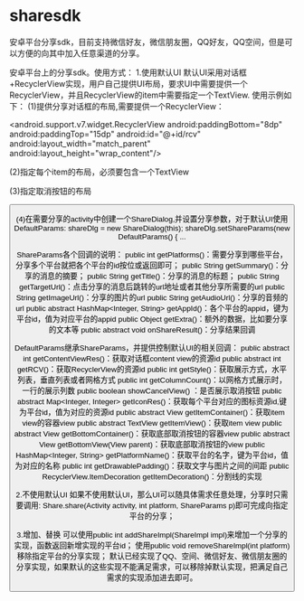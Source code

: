 # sharesdk
安卓平台分享sdk，目前支持微信好友，微信朋友圈，QQ好友，QQ空间，但是可以方便的向其中加入任意渠道的分享。

安卓平台上的分享sdk。使用方式：
1.使用默认UI
默认UI采用对话框+RecyclerView实现，用户自己提供UI布局，要求UI中需要提供一个RecyclerView，并且RecyclerView的item中需要指定一个TextView.
使用示例如下：
(1)提供分享对话框的布局,需要提供一个RecyclerView：
<?xml version="1.0" encoding="utf-8"?>
<RelativeLayout xmlns:android="http://schemas.android.com/apk/res/android"
    android:orientation="vertical" android:layout_width="match_parent"
    android:layout_height="match_parent">
    <android.support.v7.widget.RecyclerView
        android:paddingBottom="8dp"
        android:paddingTop="15dp"
        android:id="@+id/rcv"
        android:layout_width="match_parent"
        android:layout_height="wrap_content"/>
</RelativeLayout>

(2)指定每个item的布局，必须要包含一个TextView
<?xml version="1.0" encoding="utf-8"?>
<RelativeLayout xmlns:android="http://schemas.android.com/apk/res/android"
    android:orientation="vertical" android:layout_width="wrap_content"
    android:layout_height="wrap_content">
    <TextView
        android:id="@+id/txt"
        android:gravity="center"
        android:layout_width="wrap_content"
        android:layout_height="wrap_content"
        android:layout_marginTop="20dp"
        android:layout_centerInParent="true"/>
</RelativeLayout>

(3)指定取消按钮的布局
<?xml version="1.0" encoding="utf-8"?>
<LinearLayout xmlns:android="http://schemas.android.com/apk/res/android"
    android:orientation="vertical" android:layout_width="match_parent"
    android:layout_height="wrap_content">
    <View
        android:id="@+id/seperator"
        android:layout_width="match_parent"
        android:layout_height="1dp"
        android:layout_marginTop="15dp"
        android:background="@android:color/darker_gray"/>
    <Button
        android:id="@+id/btn"
        android:background="#00000000"
        android:layout_width="match_parent"
        android:layout_height="wrap_content"
        android:textSize="18sp"
        android:textColor="#4c5ce3"
        android:text="取 消"
        android:paddingTop="8dp"
        android:gravity="center"/>
</LinearLayout>

(4)在需要分享的activity中创建一个ShareDialog,并设置分享参数，对于默认UI使用DefaultParams:
shareDlg = new ShareDialog(this);
shareDlg.setShareParams(new DefaultParams() {
  ...
  
ShareParams各个回调的说明：
  public int getPlatforms()：需要分享到哪些平台，分享多个平台就把各个平台的id按位或返回即可；
  public String getSummary()：分享的消息的摘要；
  public String getTitle()：分享的消息的标题；
  public String getTargetUrl()：点击分享的消息后跳转的url地址或者其他分享所需要的url
  public String getImageUrl()：分享的图片的url
  public String getAudioUrl()：分享的音频的url
  public abstract HashMap<Integer, String> getAppId()：各个平台的appid，键为平台id，值为对应平台的appid
  public Object getExtra()：额外的数据，比如要分享的文本等
  public abstract void onShareResult()：分享结果回调

DefaultParams继承ShareParams，并提供控制默认UI的相关回调：
  public abstract int getContentViewRes()：获取对话框content view的资源id
  public abstract int getRCV()：获取RecyclerView的资源id
  public int getStyle()：获取展示方式，水平列表，垂直列表或者网格方式
  public int getColumnCount()：以网格方式展示时，一行的展示列数
  public boolean showCancelView() ：是否展示取消按钮
  public abstract Map<Integer, Integer> getIconRes()：获取每个平台对应的图标资源id,键为平台id，值为对应的资源id
  public abstract View getItemContainer()：获取item view的容器view
  public abstract TextView getItemView()：获取item view
  public abstract View getBottomContainer()：获取底部取消按钮的容器view
  public abstract View getBottomView(View parent)：获取底部取消按钮的view
  public HashMap<Integer, String> getPlatformName()：获取平台的名字，键为平台id，值为对应的名称
  public int getDrawablePadding()：获取文字与图片之间的间距
  public RecyclerView.ItemDecoration getItemDecoration()：分割线的实现
  
2.不使用默认UI
  如果不使用默认UI，那么UI可以随具体需求任意处理，分享时只需要调用:
  Share.share(Activity activity, int platform, ShareParams p)即可完成向指定平台的分享；
  
3.增加、替换
  可以使用public int addShareImpl(ShareImpl impl)来增加一个分享的实现，函数返回新增实现的平台id；
  使用public void removeShareImpl(int platform)移除指定平台的分享实现；
  默认已经实现了QQ、空间、微信好友、微信朋友圈的分享实现，如果默认的这些实现不能满足需求，可以移除掉默认实现，把满足自己需求的实现添加进去即可。
